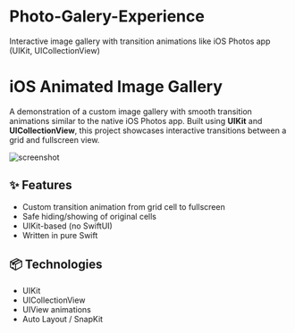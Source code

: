 # Photo-Galery-Experience
Interactive image gallery with transition animations like iOS Photos app (UIKit, UICollectionView)

# iOS Animated Image Gallery

A demonstration of a custom image gallery with smooth transition animations similar to the native iOS Photos app. Built using **UIKit** and **UICollectionView**, this project showcases interactive transitions between a grid and fullscreen view.

![screenshot](preview.gif)

## ✨ Features

- Custom transition animation from grid cell to fullscreen
- Safe hiding/showing of original cells
- UIKit-based (no SwiftUI)
- Written in pure Swift

## 📦 Technologies

- UIKit
- UICollectionView
- UIView animations
- Auto Layout / SnapKit
